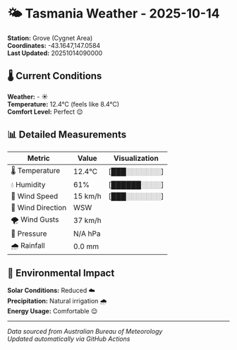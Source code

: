# 🌤️ Tasmania Weather - 2025-10-14

**Station:** Grove (Cygnet Area)  
**Coordinates:** -43.1647,147.0584  
**Last Updated:** 20251014090000

## 🌡️ Current Conditions

**Weather:** - ☀️  
**Temperature:** 12.4°C (feels like 8.4°C)  
**Comfort Level:** Perfect 😌

## 📊 Detailed Measurements

| Metric | Value | Visualization |
|--------|-------|---------------|
| 🌡️ Temperature | 12.4°C | [███░░░░░░░] |
| 💧 Humidity | 61% | [██████░░░░] |
| 💨 Wind Speed | 15 km/h | [███░░░░░░░] |
| 🧭 Wind Direction | WSW | |
| 🌪️ Wind Gusts | 37 km/h | |
| 🔽 Pressure | N/A hPa | |
| 🌧️ Rainfall | 0.0 mm | |

## 🌱 Environmental Impact

**Solar Conditions:** Reduced ☁️  
**Precipitation:** Natural irrigation 🌧️  
**Energy Usage:** Comfortable 😌

---
*Data sourced from Australian Bureau of Meteorology*  
*Updated automatically via GitHub Actions*
